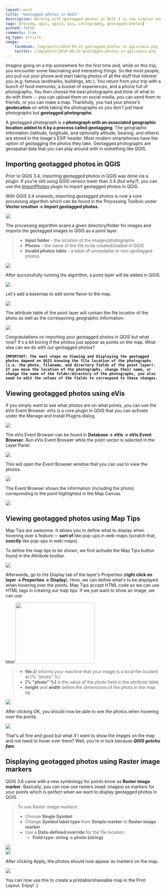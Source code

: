 ```yaml
---
layout: post
title: "Geotagged photos in QGIS"
description: Working with geotagged photos in QGIS 3 is now simpler and easier. :)
tags: [foss4g, qgis, qgis3, gis, cartography, geotagged-photos]
pinned: false
comments: true
og_type: article
image:
    facebook: /img/posts/2019-09-22-geotagged-photos-in-qgis/main.png
    twitter: /img/posts/2019-09-22-geotagged-photos-in-qgis/main.png
---
```


Imagine going on a trip somewhere for the first time and, while on this trip, you encounter some fascinating and interesting things. So like most people, you pull out your phone and start taking photos of all the stuff that interest you (e.g. famous landmarks, buildings, etc.). You return from your trip with a bunch of fond memories, a bucket of experiences, and a phone full of photographs. You then choose the best photographs and think of what to do with them -- you can upload them on social media, you can send them to friends, or you can make a map. Thankfully, you had your phone's **geolocation** on while taking the photographs so you don't just have photographs but **geotagged photographs**.

A geotagged photograph is a **photograph with an associated geographic location added to it by a process called geotagging**. The geographic information (latitude, longitude, and optionally altitude, bearing, and others) are stored in the image's EXIF header. Most modern smartphones have the option of geotagging the photos they take. Geotagged photographs are geospatial data that you can play around with in something like QGIS.

## Importing geotagged photos in QGIS
Prior to QGIS 3.4, importing geotagged photos in QGIS was done via a plugin. If you're still using QGIS version lower than 3.4 *(but why?)*, you can use the [ImportPhotos](https://plugins.qgis.org/plugins/ImportPhotos/) plugin to import geotagged photos in QGIS.

With QGIS 3.4 onwards, importing geotagged photos is now a core processing algorithm which can be found in the Processing Toolbox under **Vector creation → Import geotagged photos.**

<div class='col-lg-12 img-container'><img class='img-fluid post-img img-shadow' src='{{ site.assets }}/img/posts/2019-09-22-geotagged-photos-in-qgis/import-geotagged-processing.png'></div>

The processing algorithm scans a given directory/folder for images and imports the geotagged images to QGIS as a point layer.

>* **Input folder** - the location of the images/photographs
>* **Photos** - the name of the file to be created/loaded in QGIS
>* **Invalid photos table** - a table of unreadable or non-geotagged photos

<div class='col-lg-12 img-container'><img class='img-fluid post-img img-shadow' src='{{ site.assets }}/img/posts/2019-09-22-geotagged-photos-in-qgis/import-geotagged-processing-1.png'></div>

After successfully running the algorithm, a point layer will be added in QGIS.

<div class='col-lg-12 img-container'><img class='img-fluid post-img img-shadow' src='{{ site.assets }}/img/posts/2019-09-22-geotagged-photos-in-qgis/import-geotagged.png'></div>

Let's add a basemap to add some flavor to the map.
<div class='col-lg-12 img-container'><img class='img-fluid post-img img-shadow' src='{{ site.assets }}/img/posts/2019-09-22-geotagged-photos-in-qgis/import-geotagged-1.png'></div>

The attribute table of the point layer will contain the file location of the photo as well as the corresponing geographic information.

<div class='col-lg-12 img-container'><img class='img-fluid post-img img-shadow' src='{{ site.assets }}/img/posts/2019-09-22-geotagged-photos-in-qgis/import-geotagged-attr.png'></div>

Congratulations on importing your geotagged photos in QGIS but what now? It's a bit boring if the photos just appear as points on the map. What else can we do with our geotagged photos?

**```IMPORTANT: The next steps on Viewing and Displaying the geotagged photos depend on QGIS knowing the file location of the photographs (i.e. the photo, filename, and directory fields of the point layer). If you move the location of the photographs, change their name, or change the name of the folder/directory of the photographs, you also need to edit the values of the fields to correspond to these changes.```**

## Viewing geotagged photos using eVis
If you simply want to see what photos are on what points, you can use the eVis Event Browser. eVis is a core plugin in QGIS that you can activate under the Manage and Install Plugins dialog.

<div class='col-lg-12 img-container'><img class='img-fluid post-img img-shadow' src='{{ site.assets }}/img/posts/2019-09-22-geotagged-photos-in-qgis/evis-plugin.png'></div>

The eVis Event Browser can be found in **Database → eVis → eVis Event Browser**. Run eVis Event Broswer while the point vector is selected in the Layer Panel.

<div class='col-lg-12 img-container'><img class='img-fluid post-img img-shadow' src='{{ site.assets }}/img/posts/2019-09-22-geotagged-photos-in-qgis/evis-run.png'></div>

This will open the Event Browser window that you can use to view the photos.

<div class='col-lg-12 img-container'><img class='img-fluid post-img img-shadow' src='{{ site.assets }}/img/posts/2019-09-22-geotagged-photos-in-qgis/evis.png'></div>

The Event Browser shows the information (including the photo) correponding to the point highlighted in the Map Canvas.

<div class='col-lg-12 img-container'><img class='img-fluid post-img img-shadow' src='{{ site.assets }}/img/posts/2019-09-22-geotagged-photos-in-qgis/evis.gif'></div>

## Viewing geotagged photos using Map Tips
Map Tips are awesome. It allows you to define what to display when hovering over a feature -- **sort of** like pop-ups in web-maps (scratch that, **_exactly_** like pop-ups in web-maps).

To define the map tips to be shown, we first activate the Map Tips button found in the Attribute toolbar.

<div class='col-lg-12 img-container'><img class='img-fluid post-img img-shadow' src='{{ site.assets }}/img/posts/2019-09-22-geotagged-photos-in-qgis/maptips-toolbar.png'></div>

Afterwards, go to the Display tab of the layer's Properties (**right click on layer → Properties → Display**). Here, we can define what's to be displayed when hovering over the points. Map Tips accept HTML code so we can use HTML tags in creating our map tips. If we just want to show an image, we can use:

 html
<img src='file://[% "photo" %]' height='197' width='256' />


>* **file://** informs your machine that your image is a local file located at [% "photo" %]
>* **[% "photo" %]** is the value of the photo field in the attribute table
>* **height** and **width** define the dimensions of the photo in the map tip

<div class='col-lg-12 img-container'><img class='img-fluid post-img img-shadow' src='{{ site.assets }}/img/posts/2019-09-22-geotagged-photos-in-qgis/maptips.png'></div>

After clicking OK, you should now be able to see the photos when hovering over the points.

<div class='col-lg-12 img-container'><img class='img-fluid post-img img-shadow' src='{{ site.assets }}/img/posts/2019-09-22-geotagged-photos-in-qgis/maptips.gif'></div>

That's all fine and good but what if I want to show the images on the map and not need to hover over them? Well, you're in luck because **_QGIS gotchu fam_**.

## Displaying geotagged photos using Raster image markers
QGIS 3.6 came with a new symbology for points know as **Raster image marker**. Basically, you can now use rasters (read: images) as markers for your points which is perfect when we want to display geotagged photos in QGIS.

> To use Raster image markers:
>* Choose **Single Symbol**
>* Change **Symbol label type** from **Simple marker** to **Raster image marker**
>* Use a **Data-defined override** for the file location
>   * **Field type: string → photo (string)**

<div class='row'>
<div class='col-md-6 col-sm-12 img-container'><img class='img-fluid post-img img-shadow' src='{{ site.assets }}/img/posts/2019-09-22-geotagged-photos-in-qgis/raster-symbol-layer-type.png'></div>

<div class='col-md-6 col-sm-12 img-container'><img class='img-fluid post-img img-shadow' src='{{ site.assets }}/img/posts/2019-09-22-geotagged-photos-in-qgis/raster-data-defined.png'></div>
</div>

After clicking Apply, the photos should now appear as markers on the map.

<div class='col-lg-12 img-container'><img class='img-fluid post-img img-shadow' src='{{ site.assets }}/img/posts/2019-09-22-geotagged-photos-in-qgis/raster-image-marker.png'></div>

You can now use this to create a printable/shareable map in the Print Layout. Enjoy! :)
